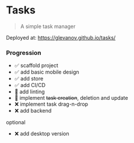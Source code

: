 # Tasks
> A simple task manager

Deployed at: https://glevanov.github.io/tasks/

### Progression
* ✅ scaffold project
* ✅ add basic mobile design
* ✅ add store
* ✅ add CI/CD
* 🚧 add linting
* 🚧 implement ~~task creation~~, deletion and update
* ❌ implement task drag-n-drop
* ❌ add backend

optional
* ❌ add desktop version

